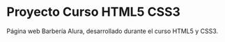 # Proyecto Curso HTML5 CSS3
 Página web Barbería Alura, desarrollado durante el curso HTML5 y CSS3.
